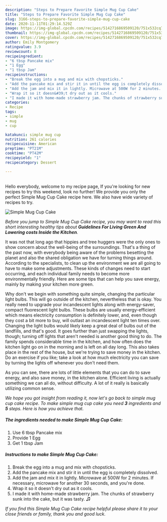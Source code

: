 ```yaml
---
description: "Steps to Prepare Favorite Simple Mug Cup Cake"
title: "Steps to Prepare Favorite Simple Mug Cup Cake"
slug: 3166-steps-to-prepare-favorite-simple-mug-cup-cake
date: 2020-11-11T01:29:14.529Z
image: https://img-global.cpcdn.com/recipes/5142716869509120/751x532cq70/simple-mug-cup-cake-recipe-main-photo.jpg
thumbnail: https://img-global.cpcdn.com/recipes/5142716869509120/751x532cq70/simple-mug-cup-cake-recipe-main-photo.jpg
cover: https://img-global.cpcdn.com/recipes/5142716869509120/751x532cq70/simple-mug-cup-cake-recipe-main-photo.jpg
author: Emily Montgomery
ratingvalue: 3.9
reviewcount: 8
recipeingredient:
- "6 tbsp Pancake mix"
- "1 Egg"
- "1 tbsp Jam"
recipeinstructions:
- "Break the egg into a mug and mix with chopsticks."
- "Add the pancake mix and stir it in until the egg is completely dissolved."
- "Add the jam and mix it in lightly. Microwave at 500W for 2 minutes. If necessary, microwave for another 30 seconds, and you&#39;re done."
- "Wrap it so it doesn&#39;t dry out as it cools."
- "I made it with home-made strawberry jam. The chunks of strawberry sunk into the cake, but it was tasty. ♫"
categories:
- Recipe
tags:
- simple
- mug
- cup

katakunci: simple mug cup 
nutrition: 261 calories
recipecuisine: American
preptime: "PT21M"
cooktime: "PT42M"
recipeyield: "1"
recipecategory: Dessert

---
```

<br>
Hello everybody, welcome to my recipe page, If you're looking for new recipes to try this weekend, look no further! We provide you only the perfect Simple Mug Cup Cake recipe here. We also have wide variety of recipes to try.
<br>


![Simple Mug Cup Cake](https://img-global.cpcdn.com/recipes/5142716869509120/751x532cq70/simple-mug-cup-cake-recipe-main-photo.jpg)

<i>Before you jump to Simple Mug Cup Cake recipe, you may want to read this short interesting healthy tips about 
<strong>Guidelines For Living Green And Lowering costs Inside the Kitchen</strong>.</i>
</br>

It was not that long ago that hippies and tree huggers were the only ones to show concern about the well-being of the surroundings. That's a thing of the past now, with everybody being aware of the problems besetting the planet and also the shared obligation we have for turning things around. According to the specialists, to clean up the environment we are all going to have to make some adjustments. These kinds of changes need to start occurring, and each individual family needs to become more environmentally friendly. Here are some tips that can help you save energy, mainly by making your kitchen more green.

Why don't we begin with something quite simple, changing the particular light bulbs. This will go outside of the kitchen, nevertheless that is okay. You really need to upgrade your incandescent lights along with energy-saver, compact fluorescent light bulbs. These bulbs are usually energy-efficient which means electricity consumption is definitely lower, and, even though they cost a bit more to buy, will outlast an incandescent light ten times over. Changing the light bulbs would likely keep a great deal of bulbs out of the landfills, and that's good. It goes further than just swapping the lights, though; turning off lights that aren't needed is another good thing to do. The family spends considerable time in the kitchen, and how often does the kitchen light go on in the morning and is left on all day long. This also takes place in the rest of the house, but we're trying to save money in the kitchen. Do an exercise if you like; take a look at how much electricity you can save by turning the lights off whenever you don't need them.

As you can see, there are lots of little elements that you can do to save energy, and also save money, in the kitchen alone. Efficient living is actually something we can all do, without difficulty. A lot of it really is basically utilizing common sense.


<i>We hope you got insight from reading it, now let's go back to simple mug cup cake recipe. To make simple mug cup cake you need <strong>3</strong> ingredients and <strong>5</strong> steps. Here is how you achieve that.
</i>

##### The ingredients needed to make Simple Mug Cup Cake:

1. Use 6 tbsp Pancake mix
1. Provide 1 Egg
1. Get 1 tbsp Jam


##### Instructions to make Simple Mug Cup Cake:

1. Break the egg into a mug and mix with chopsticks.
1. Add the pancake mix and stir it in until the egg is completely dissolved.
1. Add the jam and mix it in lightly. Microwave at 500W for 2 minutes. If necessary, microwave for another 30 seconds, and you&#39;re done.
1. Wrap it so it doesn&#39;t dry out as it cools.
1. I made it with home-made strawberry jam. The chunks of strawberry sunk into the cake, but it was tasty. ♫


<i>If you find this Simple Mug Cup Cake recipe helpful please share it to your close friends or family, thank you and good luck.</i>
